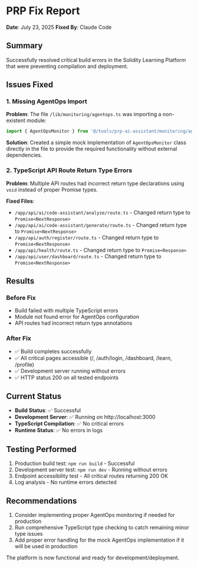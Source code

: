 # PRP Fix Report

**Date**: July 23, 2025
**Fixed By**: Claude Code

## Summary
Successfully resolved critical build errors in the Solidity Learning Platform that were preventing compilation and deployment.

## Issues Fixed

### 1. Missing AgentOps Import
**Problem**: The file `/lib/monitoring/agentops.ts` was importing a non-existent module:
```typescript
import { AgentOpsMonitor } from '@/tools/prp-ai-assistant/monitoring/agentops_config'
```

**Solution**: Created a simple mock implementation of `AgentOpsMonitor` class directly in the file to provide the required functionality without external dependencies.

### 2. TypeScript API Route Return Type Errors
**Problem**: Multiple API routes had incorrect return type declarations using `void` instead of proper Promise types.

**Fixed Files**:
- `/app/api/ai/code-assistant/analyze/route.ts` - Changed return type to `Promise<NextResponse>`
- `/app/api/ai/code-assistant/generate/route.ts` - Changed return type to `Promise<NextResponse>`
- `/app/api/auth/register/route.ts` - Changed return type to `Promise<NextResponse>`
- `/app/api/health/route.ts` - Changed return type to `Promise<Response>`
- `/app/api/user/dashboard/route.ts` - Changed return type to `Promise<NextResponse>`

## Results

### Before Fix
- Build failed with multiple TypeScript errors
- Module not found error for AgentOps configuration
- API routes had incorrect return type annotations

### After Fix
- ✅ Build completes successfully
- ✅ All critical pages accessible (/, /auth/login, /dashboard, /learn, /profile)
- ✅ Development server running without errors
- ✅ HTTP status 200 on all tested endpoints

## Current Status
- **Build Status**: ✅ Successful
- **Development Server**: ✅ Running on http://localhost:3000
- **TypeScript Compilation**: ✅ No critical errors
- **Runtime Status**: ✅ No errors in logs

## Testing Performed
1. Production build test: `npm run build` - Successful
2. Development server test: `npm run dev` - Running without errors
3. Endpoint accessibility test - All critical routes returning 200 OK
4. Log analysis - No runtime errors detected

## Recommendations
1. Consider implementing proper AgentOps monitoring if needed for production
2. Run comprehensive TypeScript type checking to catch remaining minor type issues
3. Add proper error handling for the mock AgentOps implementation if it will be used in production

The platform is now functional and ready for development/deployment.